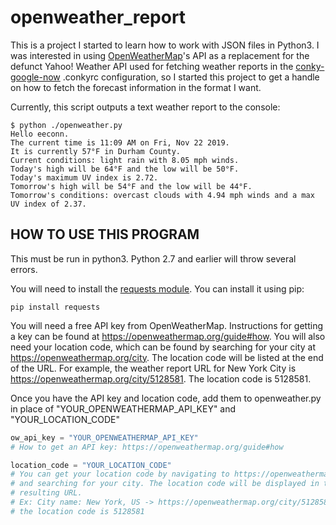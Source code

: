 # openweather_report

This is a project I started to learn how to work with JSON files in Python3. I was interested in using [OpenWeatherMap](https://openweathermap.org)'s API as a replacement for the defunct Yahoo! Weather API used for fetching weather reports in the  [conky-google-now](https://github.com/mariusv/conky-google-now) .conkyrc configuration, so I started this project to get a handle on how to fetch the forecast information in the format I want.

Currently, this script outputs a text weather report to the console:

```
$ python ./openweather.py 
Hello eeconn.
The current time is 11:09 AM on Fri, Nov 22 2019.
It is currently 57°F in Durham County.
Current conditions: light rain with 8.05 mph winds.
Today's high will be 64°F and the low will be 50°F.
Today's maximum UV index is 2.72.
Tomorrow's high will be 54°F and the low will be 44°F.
Tomorrow's conditions: overcast clouds with 4.94 mph winds and a max UV index of 2.37.
```

## HOW TO USE THIS PROGRAM

This must be run in python3. Python 2.7 and earlier will throw several errors.

You will need to install the [requests module](https://pypi.org/project/requests/). You can install it using pip:
```
pip install requests
```

You will need a free API key from OpenWeatherMap. Instructions for getting a key can be found at <https://openweathermap.org/guide#how>.
You will also need your location code, which can be found by searching for your city at
<https://openweathermap.org/city>. The location code will be listed at the end of the URL.
For example, the weather report URL for New York City is <https://openweathermap.org/city/5128581>.
The location code is 5128581.

Once you have the API key and location code, add them to openweather.py in place of
"YOUR_OPENWEATHERMAP_API_KEY" and "YOUR_LOCATION_CODE"

```python
ow_api_key = "YOUR_OPENWEATHERMAP_API_KEY"
# How to get an API key: https://openweathermap.org/guide#how

location_code = "YOUR_LOCATION_CODE"
# You can get your location code by navigating to https://openweathermap.org
# and searching for your city. The location code will be displayed in the
# resulting URL.
# Ex: City name: New York, US -> https://openweathermap.org/city/5128581
# the location code is 5128581
```
